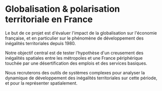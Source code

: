 # Globalisation & polarisation territoriale en France


Le but de ce projet est d'évaluer l'impact de la globalisation sur l'économie française, et en particulier sur le phénomène de développement des inégalités territoriales depuis 1980.

Notre objectif central est de tester l’hypothèse d'un creusement des inégalités spatiales entre les métropoles et une France périphérique touchée par une désertification des emplois et des services basiques.

Nous recruterons des outils de systèmes complexes pour analyser la dynamique de développement des inégalités territoriales sur cette période, et pour la représenter spatialement.
